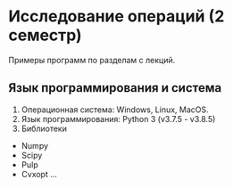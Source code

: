 # Исследование операций (2 семестр)
Примеры программ по разделам с лекций.

## Язык программирования и система
1. Операционная система: Windows, Linux, MacOS.
2. Язык программирования: Python 3 (v3.7.5 - v3.8.5)
3. Библиотеки
  - Numpy
  - Scipy
  - Pulp
  - Cvxopt
  ...

